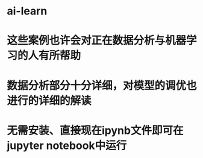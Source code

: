 # ai-learn
# 这些案例也许会对正在数据分析与机器学习的人有所帮助
# 数据分析部分十分详细，对模型的调优也进行的详细的解读
# 无需安装、直接现在ipynb文件即可在jupyter notebook中运行
